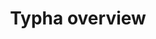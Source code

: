 ---
title: Typha overview
show_read_time: false
canonical_url: 'https://docs.projectcalico.org/v3.9/reference/typha/index'
---